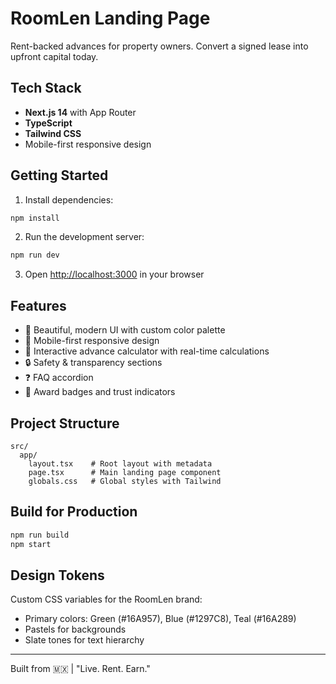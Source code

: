 # RoomLen Landing Page

Rent-backed advances for property owners. Convert a signed lease into upfront capital today.

## Tech Stack

- **Next.js 14** with App Router
- **TypeScript**
- **Tailwind CSS**
- Mobile-first responsive design

## Getting Started

1. Install dependencies:
```bash
npm install
```

2. Run the development server:
```bash
npm run dev
```

3. Open [http://localhost:3000](http://localhost:3000) in your browser

## Features

- 🎨 Beautiful, modern UI with custom color palette
- 📱 Mobile-first responsive design
- 🧮 Interactive advance calculator with real-time calculations
- 🔒 Safety & transparency sections
- ❓ FAQ accordion
- 🎯 Award badges and trust indicators

## Project Structure

```
src/
  app/
    layout.tsx    # Root layout with metadata
    page.tsx      # Main landing page component
    globals.css   # Global styles with Tailwind
```

## Build for Production

```bash
npm run build
npm start
```

## Design Tokens

Custom CSS variables for the RoomLen brand:
- Primary colors: Green (#16A957), Blue (#1297C8), Teal (#16A289)
- Pastels for backgrounds
- Slate tones for text hierarchy

---

Built from 🇲🇽 | "Live. Rent. Earn."
